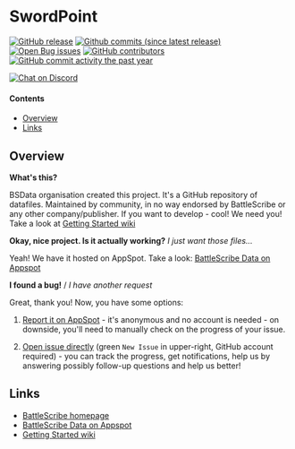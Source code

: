 SwordPoint
==================

[![GitHub release](https://img.shields.io/github/release/BSData/swordpoint.svg?style=flat-square)](https://github.com/BSData/swordpoint/releases/latest)
[![Github commits (since latest release)](https://img.shields.io/github/commits-since/BSData/swordpoint/latest.svg?style=flat-square)](https://github.com/BSData/swordpoint/releases)
[![Open Bug issues](https://img.shields.io/github/issues/BSData/swordpoint/bug.svg?style=flat-square&label=bugs)](https://github.com/BSData/swordpoint/issues?q=is%3Aissue+is%3Aopen+label%3Abug)
[![GitHub contributors](https://img.shields.io/github/contributors/BSData/swordpoint.svg?style=flat-square)](https://github.com/BSData/swordpoint/graphs/contributors)
[![GitHub commit activity the past year](https://img.shields.io/github/commit-activity/y/BSData/swordpoint.svg?style=flat-square)](https://github.com/BSData/swordpoint/pulse/monthly)

[![Chat on Discord](https://img.shields.io/discord/558412685981777922.svg?logo=discord&style=popout-square)](https://www.bsdata.net/contact)

#### Contents ####

* [Overview][]
* [Links][]

## Overview ##
[Overview]: #overview

__What's this?__

BSData organisation created this project. It's a GitHub repository of datafiles.
Maintained by community, in no way endorsed by BattleScribe or any other company/publisher. If you want
to develop - cool! We need you! Take a look at [Getting Started wiki][]

__Okay, nice project. Is it actually working?__ _I just want those files..._

Yeah! We have it hosted on AppSpot. Take a look: [BattleScribe Data on Appspot][]

__I found a bug!__ / *I have another request*

Great, thank you! Now, you have some options:

1. [Report it on AppSpot][] - it's anonymous and no account is needed - on downside, you'll need to manually check on the progress of your issue.

2. [Open issue directly][] (green `New Issue` in upper-right, GitHub account required) - you can track the progress, get notifications, help us by answering possibly follow-up questions and help us better!

## Links ##
[Links]: #links

* [BattleScribe homepage][]
* [BattleScribe Data on Appspot][]
* [Getting Started wiki][]

[Report it on Appspot]: http://battlescribedata.appspot.com/#/repo/swordpoint
[Open Issue directly]: https://github.com/BSData/swordpoint/issues
[BattleScribe homepage]: http://www.battlescribe.net/
[BattleScribe Data on Appspot]: http://battlescribedata.appspot.com/#/repos
[Getting Started wiki]: https://github.com/BSData/catalogue-development/wiki/Getting-Started#contributing
